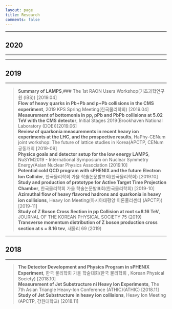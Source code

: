 ```yaml
---
layout: page
title: Research
comments: false
---
```

* * *
## 2020
* * *

* * *
## 2019
* * *
> **Summary of LAMPS**,### The 1st RAON Users Workshop(기초과학연구원 (IBS)) [2019.04]   
> **Flow of heavy quarks in Pb+Pb and p+Pb collisions in the CMS experiment**, 2019 KPS Spring Meeting(한국물리학회) [2019.04]   
> **Measurement of bottomonia in pp, pPb and PbPb collisions at 5.02 TeV with the CMS detector**, Initial Stages 2019(Brookhaven National Laboratory (DOE))[2019.06]   
> **Review of quarkonia measurements in recent heavy ion experiments at the LHC, and the prospective results**, HaPhy-CENum joint workshop: The future of lattice studies in Korea(APCTP, CENum 공동개최 [2019-09]   
> **Physics goals and detector setup for the low energy LAMPS**, NuSYM2019 - International Symposium on Nuclear Symmetry Energy(Asian Nuclear Physics Association [2019.10]   
> **Potential cold QCD program with sPHENIX and the future Electron Ion Collider**, 한국물리학회 가을 학술논문발표회(한국물리학회) [2019.10]   
> **Study and production of prototype for Active Target Time Projection Chamber**, 한국물리학회 가을 학술논문발표회(한국물리학회) [2019-10]   
> **Azimuthal flow of heavy flavored hadrons and quarkonia in heavy ion collisions**, Heavy Ion Meeting(아시아태평양 이론물리센터 (APCTP)) [2019-11]   
> **Study of Z Boson Cross Section in pp Collision at root s=8.16 TeV**, JOURNAL OF THE KOREAN PHYSICAL SOCIETY 75 (2019)   
> **Transverse momentum distribution of Z boson production cross section at s = 8.16 tev**, 새물리 69 (2019)   


* * *
## 2018
* * *
> **The Detector Development and Physics Program in sPHENIX Experiment**, 한국 물리학회 가을 학술대회(한국 물리학회 , Korean Physical Society) [2018.10]   
> **Measurement of Jet Substructure ni Heavy Ion Experiments**, The 7th Asian Triangle Heavy-Ion Conference (ATHIC)(ATHIC) [2018.11]   
> **Study of Jet Substructure in heavy ion collisions**, Heavy Ion Meeting (APCTP, 강원대학교) [2018.11]   

